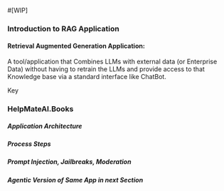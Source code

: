 #[WIP]
### Introduction to RAG Application
#### Retrieval Augmented Generation Application:
A tool/application that Combines LLMs with external data (or Enterprise Data) without having to retrain the LLMs and provide access to that Knowledge base via a standard interface like ChatBot.

Key

### HelpMateAI.Books
##### Application Architecture
##### Process Steps
##### Prompt Injection, Jailbreaks, Moderation
##### Agentic Version of Same App in next Section




